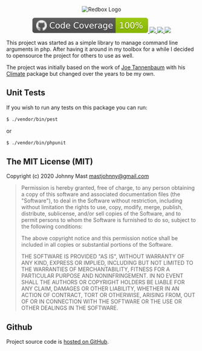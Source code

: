 <p align="center">
<img alt="Redbox Logo" src="https://cloud.githubusercontent.com/assets/121194/12361779/5af96e52-bbc0-11e5-91b0-2b7afbc1e5cc.png" />
</p>
<p align="center">

<a title="Code Coverage" href="https://github.com/johnnymast/redbox-cli/actions/workflows/Coverage.yml">
 <img src="badges/coverage.svg" />
</a>

<a title="Pest Unit Tests" href="https://github.com/johnnymast/redbox-cli/actions/workflows/Pest.yml">
 <img src="https://github.com/johnnymast/redbox-cli/actions/workflows/Pest.yml/badge.svg" />
</a>

<a title="Phpstan" href="https://github.com/johnnymast/redbox-cli/actions/workflows/PhpStan.yml">
 <img src="https://github.com/johnnymast/redbox-cli/actions/workflows/PhpStan.yml/badge.svg" />
</a>

<a title="Twitter URL" href="https://twitter.com/intent/tweet?text=@mastjohnny">
 <img src="https://img.shields.io/twitter/url/http/shields.io.svg?style=social&label=Contact%20author" />
</a>

</p>
This project was started as a simple library to manage command line arguments in php. After having it 
around in my toolbox for a while I decided to opensource the project for others to use as well.

The project was initially based on the work of [Joe Tannenbaum](https://github.com/joetannenbaum) with his [Climate](https://github.com/thephpleague/climate)
package but changed over the years to be my own.


## Unit Tests

If you wish to run any tests on this package you can run:

```bash
$ ./vendor/bin/pest
```

or

```bash
$ ./vendor/bin/phpunit
```

## The MIT License (MIT)

Copyright (c) 2020 Johnny Mast <mastjohnny@gmail.com>

> Permission is hereby granted, free of charge, to any person obtaining a copy
> of this software and associated documentation files (the "Software"), to deal
> in the Software without restriction, including without limitation the rights
> to use, copy, modify, merge, publish, distribute, sublicense, and/or sell
> copies of the Software, and to permit persons to whom the Software is
> furnished to do so, subject to the following conditions:
>
> The above copyright notice and this permission notice shall be included in
> all copies or substantial portions of the Software.
>
> THE SOFTWARE IS PROVIDED "AS IS", WITHOUT WARRANTY OF ANY KIND, EXPRESS OR
> IMPLIED, INCLUDING BUT NOT LIMITED TO THE WARRANTIES OF MERCHANTABILITY,
> FITNESS FOR A PARTICULAR PURPOSE AND NONINFRINGEMENT. IN NO EVENT SHALL THE
> AUTHORS OR COPYRIGHT HOLDERS BE LIABLE FOR ANY CLAIM, DAMAGES OR OTHER
> LIABILITY, WHETHER IN AN ACTION OF CONTRACT, TORT OR OTHERWISE, ARISING FROM,
> OUT OF OR IN CONNECTION WITH THE SOFTWARE OR THE USE OR OTHER DEALINGS IN
> THE SOFTWARE.

## Github

Project source code is [hosted on GitHub](https://github.com/johnnymast/redbox-cli).
